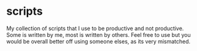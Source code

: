 scripts
=======

My collection of scripts that I use to be productive and not productive.
Some is written by me, most is written by others.
Feel free to use but you would be overall better off using someone elses, as its very mismatched.
